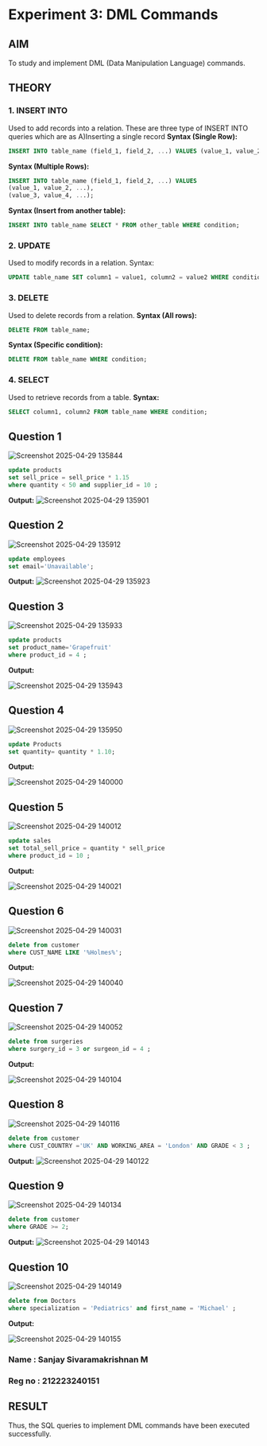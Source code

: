 # Experiment 3: DML Commands

## AIM
To study and implement DML (Data Manipulation Language) commands.

## THEORY

### 1. INSERT INTO
Used to add records into a relation.
These are three type of INSERT INTO queries which are as
A)Inserting a single record
**Syntax (Single Row):**
```sql
INSERT INTO table_name (field_1, field_2, ...) VALUES (value_1, value_2, ...);
```
**Syntax (Multiple Rows):**
```sql
INSERT INTO table_name (field_1, field_2, ...) VALUES
(value_1, value_2, ...),
(value_3, value_4, ...);
```
**Syntax (Insert from another table):**
```sql
INSERT INTO table_name SELECT * FROM other_table WHERE condition;
```
### 2. UPDATE
Used to modify records in a relation.
Syntax:
```sql
UPDATE table_name SET column1 = value1, column2 = value2 WHERE condition;
```
### 3. DELETE
Used to delete records from a relation.
**Syntax (All rows):**
```sql
DELETE FROM table_name;
```
**Syntax (Specific condition):**
```sql
DELETE FROM table_name WHERE condition;
```
### 4. SELECT
Used to retrieve records from a table.
**Syntax:**
```sql
SELECT column1, column2 FROM table_name WHERE condition;
```
**Question 1**
--
![Screenshot 2025-04-29 135844](https://github.com/user-attachments/assets/1307af9d-04f7-43d3-b416-a4264ee74a0b)


```sql
update products
set sell_price = sell_price * 1.15
where quantity < 50 and supplier_id = 10 ;
```

**Output:**
![Screenshot 2025-04-29 135901](https://github.com/user-attachments/assets/edebbe95-0c36-47ff-9433-10a01561d8c3)



**Question 2**
---
![Screenshot 2025-04-29 135912](https://github.com/user-attachments/assets/d54007ea-0787-46b7-b7dc-1cf0c702033e)


```sql
update employees
set email='Unavailable';
```

**Output:**
![Screenshot 2025-04-29 135923](https://github.com/user-attachments/assets/683cf5a8-d3e7-417e-a402-ff64af610853)



**Question 3**
---
![Screenshot 2025-04-29 135933](https://github.com/user-attachments/assets/3e8c51c3-6420-4b6b-ba75-b0fb6b2c28c5)


```sql
update products
set product_name='Grapefruit'
where product_id = 4 ;
```

**Output:**

![Screenshot 2025-04-29 135943](https://github.com/user-attachments/assets/19ab255a-d3ec-48a0-ac5b-e8e03ed2bf7a)


**Question 4**
---
![Screenshot 2025-04-29 135950](https://github.com/user-attachments/assets/c8c434ee-a54d-4e3f-8eb7-98013b84de44)


```sql
update Products
set quantity= quantity * 1.10;
```

**Output:**

![Screenshot 2025-04-29 140000](https://github.com/user-attachments/assets/b5fa65fd-4424-4f20-8d83-0fc3afee0d5b)


**Question 5**
---
![Screenshot 2025-04-29 140012](https://github.com/user-attachments/assets/1cf42c17-387c-40d9-b4bb-d9e3e5f3740a)


```sql
update sales
set total_sell_price = quantity * sell_price
where product_id = 10 ;
```

**Output:**

![Screenshot 2025-04-29 140021](https://github.com/user-attachments/assets/99acd3c1-a28a-4a4b-a4c6-ad7064ce7753)


**Question 6**
---
![Screenshot 2025-04-29 140031](https://github.com/user-attachments/assets/de6e504b-451a-4454-aaf1-f2f414d7bda1)


```sql
delete from customer
where CUST_NAME LIKE '%Holmes%';
```

**Output:**

![Screenshot 2025-04-29 140040](https://github.com/user-attachments/assets/6f7ea766-8c54-4f6f-be5c-c436fa4b382e)


**Question 7**
---
![Screenshot 2025-04-29 140052](https://github.com/user-attachments/assets/83710c53-82ea-49f2-82eb-0c02f0430c62)

```sql
delete from surgeries
where surgery_id = 3 or surgeon_id = 4 ;
```

**Output:**

![Screenshot 2025-04-29 140104](https://github.com/user-attachments/assets/927d4532-9f95-40c7-abb7-ef44fc5b548d)


**Question 8**
---
![Screenshot 2025-04-29 140116](https://github.com/user-attachments/assets/7daccb37-bf92-408f-934d-29d2c068465d)


```sql
delete from customer
where CUST_COUNTRY ='UK' AND WORKING_AREA = 'London' AND GRADE < 3 ;
```

**Output:**
![Screenshot 2025-04-29 140122](https://github.com/user-attachments/assets/87300c86-d674-4413-bc03-034ee96c920c)



**Question 9**
---
![Screenshot 2025-04-29 140134](https://github.com/user-attachments/assets/0d3d3414-becb-42c7-9db1-8f636c7f0177)


```sql
delete from customer
where GRADE >= 2;
```

**Output:**
![Screenshot 2025-04-29 140143](https://github.com/user-attachments/assets/f075da12-36b3-42f6-8966-d203fd2c8da9)


**Question 10**
---
![Screenshot 2025-04-29 140149](https://github.com/user-attachments/assets/fc143510-88d9-4793-a0e6-31a723d9743a)


```sql
delete from Doctors
where specialization = 'Pediatrics' and first_name = 'Michael' ;
```

**Output:**

![Screenshot 2025-04-29 140155](https://github.com/user-attachments/assets/4d2cea5f-95fb-4b65-a1ab-56895f397dad)

### Name : Sanjay Sivaramakrishnan M
### Reg no : 212223240151
## RESULT
Thus, the SQL queries to implement DML commands have been executed successfully.
